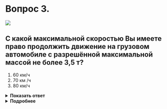 # Вопрос 3.

![](https://s.drom.ru/i24227/pdd/tickets/2016/1542608877.jpg)

## С какой максимальной скоростью Вы имеете право продолжить движение на грузовом автомобиле с разрешённой максимальной массой не более 3,5 т?

1. 60 км/ч
2. 70 км /ч
3. 80 км/ч

<details>
<summary><b>Показать ответ</b></summary>
Правильный ответ: 3
</details>
<details>
<summary><b>Подробнее</b></summary>
Табличка 8.4.3 «Вид транспортного средства» распространяет действие знака на легковые автомобили, а также и грузовые автомобили с разрешённой максимальной массой до 3,5 т. Вы можете продолжить движение с максимальной скоростью 80 км/ч, так как Ваш автомобиль является именно таким.
(«Дорожные знаки»)
</details>